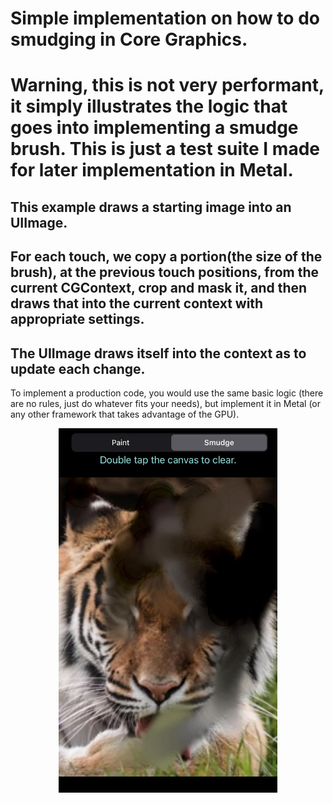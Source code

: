 # Simple implementation on how to do smudging in Core Graphics.

# Warning, this is not very performant, it simply illustrates the logic that goes into implementing a smudge brush. This is just a test suite I made for later implementation in Metal.

## This example draws a starting image into an UIImage.

## For each touch, we copy a portion(the size of the brush), at the previous touch positions, from the current CGContext, crop and mask it, and then draws that into the current context with appropriate settings.

## The UIImage draws itself into the context as to update each change.

To implement a production code, you would use the same basic logic (there are no rules, just do whatever fits your needs), but implement it in Metal (or any other framework that takes advantage of the GPU).

<p align="center">
<img src="appscreen.jpg" width="350" title="Screenshot"
</p>
